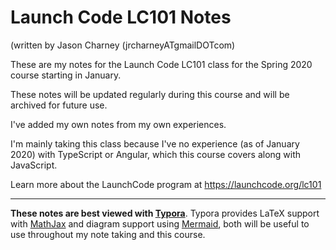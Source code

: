 # Launch Code LC101 Notes

(written by Jason Charney (jrcharneyATgmailDOTcom)

These are my notes for the Launch Code LC101 class for the Spring 2020 course starting in January.

These notes will be updated regularly during this course and will be archived for future use.

I've added my own notes from my own experiences.

I'm mainly taking this class because I've no experience (as of January 2020) with TypeScript or Angular, which this course covers along with JavaScript.

Learn more about the LaunchCode program at https://launchcode.org/lc101

---

**These notes are best viewed with [Typora](https://www.typora.io/)**. Typora provides LaTeX support with [MathJax](https://www.mathjax.org/) and diagram support using [Mermaid](https://mermaidjs.github.io/), both will be useful to use throughout my note taking and this course.


